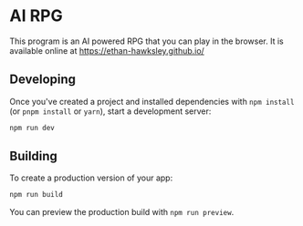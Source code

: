 # AI RPG

This program is an AI powered RPG that you can play in the browser. It is available online at https://ethan-hawksley.github.io/

## Developing

Once you've created a project and installed dependencies with `npm install` (or `pnpm install` or `yarn`), start a
development server:

```bash
npm run dev
```

## Building

To create a production version of your app:

```bash
npm run build
```

You can preview the production build with `npm run preview`.